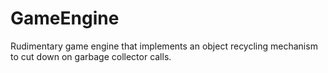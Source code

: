 # GameEngine
Rudimentary game engine that implements an object recycling mechanism to cut down on garbage collector calls.
